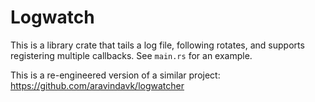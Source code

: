 Logwatch
==========

This is a library crate that tails a log file, following rotates, and supports registering multiple callbacks.
See `main.rs` for an example.

This is a re-engineered version of a similar project: https://github.com/aravindavk/logwatcher
